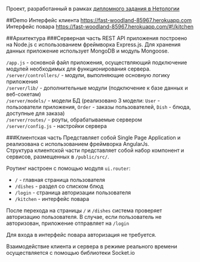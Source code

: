 Проект, разработанный в рамках [дипломного задания в Нетологии](https://bitbucket.org/netology-university/drone-cafe)   

##Demo
Интерфейс клиента https://fast-woodland-85967.herokuapp.com   
Интерфейс повара https://fast-woodland-85967.herokuapp.com/#!/kitchen  
 
##Архитектура
###Серверная часть
REST API приложения построено на Node.js с использованием фреймворка Express.js. Для хранения данных приложение 
использует MongoDB и модуль Mongoose.       

```/app.js``` - основной файл приложения, осуществляющий подключение модулей необходимых для функционирования 
сервера.    
```/server/controllers/``` - модули, выполняющие основную логику приложения   
```/server/lib/``` - дополнительные модули (подключение к базе данных и веб-сокетам)     
```/server/models/``` - модели БД (реализовано 3 модели: ```User``` - пользователи приложения, ```Order``` - заказы 
пользователей, ```Dish``` - блюда, доступные для заказа)   
```/server/routes/``` - роуты, обрабатываемые сервером   
```/server/config.js``` - настройки сервера   

###Клиентская часть
Представляет собой Single Page Application и реализована с использованием фреймворка AngularJs.   
Структура клиентской части представляет собой набор компонент и сервисов, размещенных в ```/public/src/```.   

Роутинг настроен с помощью модуля ```ui.router```:   
- ```/``` - главная страница пользователя   
- ```/dishes``` - раздел со списком блюд   
- ```/login``` - страница авторизации пользователя   
- ```/kitchen``` - интерфейс повара   

После перехода на страницы ```/``` и ```/dishes``` система проверяет авторизацию пользователя. В случае, если 
пользователь не авторизован, приложение отправляет на ```/login```

Для входа в интерфейс повара авторизация не требуется.   

Взаимодействие клиента и сервера в режиме реального времени осуществляется с помощью библиотеки Socket.io 